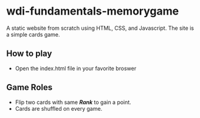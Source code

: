 # wdi-fundamentals-memorygame
A static website from scratch using HTML, CSS, and Javascript. The site is a simple cards game.

## How to play
* Open the index.html file in your favorite broswer

## Game Roles
* Flip two cards with same **_Rank_** to gain a point.
* Cards are shuffled on every game.
